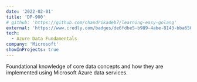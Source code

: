 ```yaml
---
date: '2022-02-01'
title: 'DP-900'
# github: 'https://github.com/chandrikadeb7/learning-easy-golang'
external: 'https://www.credly.com/badges/de6fdbe5-b989-4abe-8143-bba65052492f/public_url'
tech:
  - Azure Data Fundamentals
company: 'Microsoft'
showInProjects: true
---
```


Foundational knowledge of core data concepts and how they are implemented using Microsoft Azure data services.